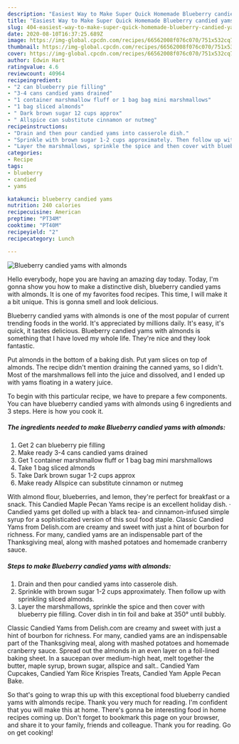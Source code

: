 ```yaml
---
description: "Easiest Way to Make Super Quick Homemade Blueberry candied yams with almonds"
title: "Easiest Way to Make Super Quick Homemade Blueberry candied yams with almonds"
slug: 404-easiest-way-to-make-super-quick-homemade-blueberry-candied-yams-with-almonds
date: 2020-08-10T16:37:25.689Z
image: https://img-global.cpcdn.com/recipes/66562008f076c070/751x532cq70/blueberry-candied-yams-with-almonds-recipe-main-photo.jpg
thumbnail: https://img-global.cpcdn.com/recipes/66562008f076c070/751x532cq70/blueberry-candied-yams-with-almonds-recipe-main-photo.jpg
cover: https://img-global.cpcdn.com/recipes/66562008f076c070/751x532cq70/blueberry-candied-yams-with-almonds-recipe-main-photo.jpg
author: Edwin Hart
ratingvalue: 4.6
reviewcount: 40964
recipeingredient:
- "2 can blueberry pie filling"
- "3-4 cans candied yams drained"
- "1 container marshmallow fluff or 1 bag bag mini marshmallows"
- "1 bag sliced almonds"
- " Dark brown sugar 12 cups approx"
- " Allspice can substitute cinnamon or nutmeg"
recipeinstructions:
- "Drain and then pour candied yams into casserole dish."
- "Sprinkle with brown sugar 1-2 cups approximately. Then follow up with sprinkling sliced almonds."
- "Layer the marshmallows, sprinkle the spice and then cover with blueberry pie filling. Cover dish in tin foil and bake at 350° until bubbly."
categories:
- Recipe
tags:
- blueberry
- candied
- yams

katakunci: blueberry candied yams 
nutrition: 240 calories
recipecuisine: American
preptime: "PT34M"
cooktime: "PT40M"
recipeyield: "2"
recipecategory: Lunch

---
```



![Blueberry candied yams with almonds](https://img-global.cpcdn.com/recipes/66562008f076c070/751x532cq70/blueberry-candied-yams-with-almonds-recipe-main-photo.jpg)

Hello everybody, hope you are having an amazing day today. Today, I'm gonna show you how to make a distinctive dish, blueberry candied yams with almonds. It is one of my favorites food recipes. This time, I will make it a bit unique. This is gonna smell and look delicious.

Blueberry candied yams with almonds is one of the most popular of current trending foods in the world. It's appreciated by millions daily. It's easy, it's quick, it tastes delicious. Blueberry candied yams with almonds is something that I have loved my whole life. They're nice and they look fantastic.

Put almonds in the bottom of a baking dish. Put yam slices on top of almonds. The recipe didn&#39;t mention draining the canned yams, so I didn&#39;t. Most of the marshmallows fell into the juice and dissolved, and I ended up with yams floating in a watery juice.


To begin with this particular recipe, we have to prepare a few components. You can have blueberry candied yams with almonds using 6 ingredients and 3 steps. Here is how you cook it.

<!--inarticleads1-->

##### The ingredients needed to make Blueberry candied yams with almonds:

1. Get 2 can blueberry pie filling
1. Make ready 3-4 cans candied yams drained
1. Get 1 container marshmallow fluff or 1 bag bag mini marshmallows
1. Take 1 bag sliced almonds
1. Take  Dark brown sugar 1-2 cups approx
1. Make ready  Allspice can substitute cinnamon or nutmeg


With almond flour, blueberries, and lemon, they&#39;re perfect for breakfast or a snack. This Candied Maple Pecan Yams recipe is an excellent holiday dish. · Candied yams get dolled up with a black tea- and cinnamon-infused simple syrup for a sophisticated version of this soul food staple. Classic Candied Yams from Delish.com are creamy and sweet with just a hint of bourbon for richness. For many, candied yams are an indispensable part of the Thanksgiving meal, along with mashed potatoes and homemade cranberry sauce. 

<!--inarticleads2-->

##### Steps to make Blueberry candied yams with almonds:

1. Drain and then pour candied yams into casserole dish.
1. Sprinkle with brown sugar 1-2 cups approximately. Then follow up with sprinkling sliced almonds.
1. Layer the marshmallows, sprinkle the spice and then cover with blueberry pie filling. Cover dish in tin foil and bake at 350° until bubbly.


Classic Candied Yams from Delish.com are creamy and sweet with just a hint of bourbon for richness. For many, candied yams are an indispensable part of the Thanksgiving meal, along with mashed potatoes and homemade cranberry sauce. Spread out the almonds in an even layer on a foil-lined baking sheet. In a saucepan over medium-high heat, melt together the butter, maple syrup, brown sugar, allspice and salt.. Candied Yam Cupcakes, Candied Yam Rice Krispies Treats, Candied Yam Apple Pecan Bake. 

So that's going to wrap this up with this exceptional food blueberry candied yams with almonds recipe. Thank you very much for reading. I'm confident that you will make this at home. There's gonna be interesting food in home recipes coming up. Don't forget to bookmark this page on your browser, and share it to your family, friends and colleague. Thank you for reading. Go on get cooking!
